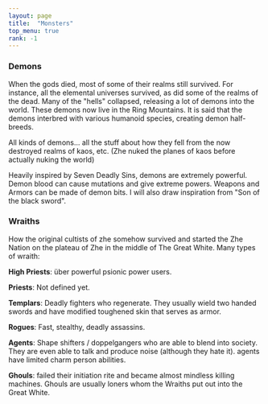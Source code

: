 ```yaml
---
layout: page
title:  "Monsters"
top_menu: true
rank: -1
---
```


### Demons

When the gods died, most of some of their realms still survived.
For instance, all the elemental universes survived, as did some of the realms of the dead.
Many of the "hells" collapsed, releasing a lot of demons into the world.
These demons now live in the Ring Mountains. It is said that the demons interbred
with various humanoid species, creating demon half-breeds.

All kinds of demons... all the stuff about how they fell from the now destroyed realms of kaos, etc.
(Zhe nuked the planes of kaos before actually nuking the world)

Heavily inspired by Seven Deadly Sins, demons are extremely powerful. Demon blood can cause mutations and give extreme powers.
Weapons and Armors can be made of demon bits.
I will also draw inspiration from "Son of the black sword".


### Wraiths
How the original cultists of zhe somehow survived and started the Zhe Nation on the plateau of Zhe in the middle of The Great White.
Many types of wraith:


**High Priests**:
über powerful psionic power users.

**Priests**:
Not defined yet.

**Templars**:
Deadly fighters who regenerate. They usually wield two handed swords and have modified toughened skin that serves as armor.

**Rogues**:
Fast, stealthy, deadly assassins.

**Agents**: Shape shifters / doppelgangers who are able to blend into society. They are even able to talk and produce noise (although they hate it).
agents have limited charm person abilities.

**Ghouls**: failed their initiation rite and became almost mindless killing machines.
Ghouls are usually loners whom the Wraiths put out into the Great White.
